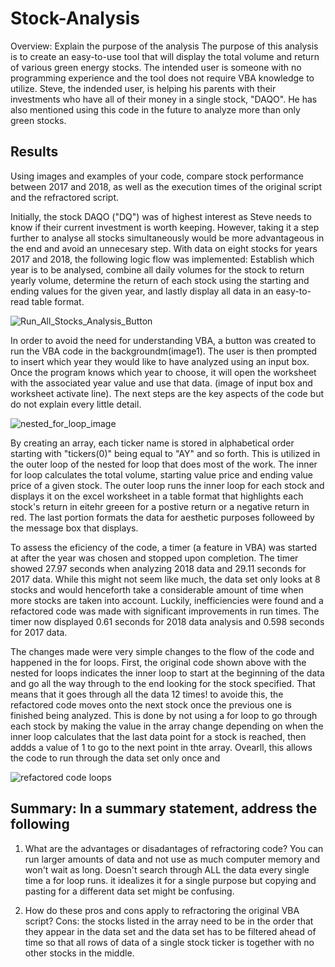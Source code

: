 # Stock-Analysis
Overview: Explain the purpose of the analysis
The purpose of this analysis is to create an easy-to-use tool that will display the total volume and return of various green energy stocks. The intended user is someone with no programming experience and the tool does not require VBA knowledge to utilize. Steve, the indended user, is helping his parents with their investments who have all of their money in a single stock, "DAQO". He has also mentioned using this code in the future to analyze more than only green stocks.


## Results
Using images and examples of your code, compare stock performance between 2017 and 2018, as well as the execution times of the original script and the refractored script.

Initially, the stock DAQO ("DQ") was of highest interest as Steve needs to know if their current investment is worth keeping. However, taking it a step further to analyse all stocks simultaneously would be more advantageous in the end and avoid an unnecesary step. With data on eight stocks for years 2017 and 2018, the following logic flow was implemented: Establish which year is to be analysed, combine all daily volumes for the stock to return yearly volume, determine the return of each stock using the starting and ending values for the given year, and lastly display all data in an easy-to-read table format. 

![Run_All_Stocks_Analysis_Button](https://user-images.githubusercontent.com/95305584/148859105-740d0043-c7b7-46ac-be7e-ba5a8f505d82.PNG)

In order to avoid the need for understanding VBA, a button was created to run the VBA code in the backgroundm(image1). The user is then prompted to insert which year they would like to have analyzed using an input box. Once the program knows which year to choose, it will open the worksheet with the associated year value and use that data. (image of input box and worksheet activate line). The next steps are the key aspects of the code but do not explain every little detail.

![nested_for_loop_image](https://user-images.githubusercontent.com/95305584/148859048-ae18b6e9-00ff-4821-a710-09b7c08a2d3a.png)

By creating an array, each ticker name is stored in alphabetical order starting with "tickers(0)" being equal to "AY" and so forth. This is utilized in the outer loop of the nested for loop that does most of the work. The inner for loop calculates the total volume, starting value price and ending value price of a given stock. The outer loop runs the inner loop for each stock and displays it on the excel worksheet in a table format that highlights each stock's return in eitehr greeen for a postive return or a negative return in red. The last portion formats the data for aesthetic purposes followeed by the message box that displays.

To assess the eficiency of the code, a timer (a feature in VBA) was started at after the year was chosen and stopped upon completion. The timer showed 27.97 seconds when analyzing 2018 data and 29.11 seconds for 2017 data. While this might not seem like much, the data set only looks at 8 stocks and would henceforth take a considerable amount of time when more stocks are taken into account. Luckily, inefficiencies were found and a refactored code was made with significant improvements in run times. The timer now displayed 0.61 seconds for 2018 data analysis and 0.598 seconds for 2017 data.

The changes made were very simple changes to the flow of the code and happened in the for loops. First, the original code shown above with the nested for loops indicates the inner loop to start at the beginning of the data and go all the way through to the end looking for the stock specified. That means that it goes through all the data 12 times! to avoide this, the refactored code moves onto the next stock once the previous one is finished being analyzed. This is done by not using a for loop to go through each stock by  making the value in the array change depending on when the inner loop calculates that the last data point for a stock is reached, then addds a value of 1 to go to the next point in thte array. Ovearll, this allows the code to run through the data set only once and 

![refactored code loops](https://user-images.githubusercontent.com/95305584/148861811-b752ad9c-deda-4776-9b93-c514b6ede989.png)



## Summary: In a summary statement, address the following
1. What are the advantages or disadantages of refractoring code?
  You can run larger amounts of data and not use as much computer memory and won't wait as long. Doesn't search through ALL the data every single time a for loop runs. it idealizes it for a single purpose but copying and pasting for a different data set might be confusing.
  
3. How do these pros and cons apply to refractoring the original VBA script?
 Cons: the stocks listed in the array need to be in the order that they appear in the data set and the data set has to be filtered ahead of time so that all rows of data of a single stock ticker is together with no other stocks in the middle. 
